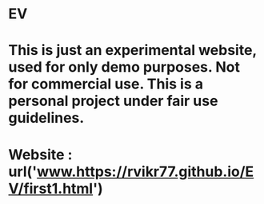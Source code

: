 # EV
# This is just an experimental website, used for only demo purposes. Not for commercial use. This is a personal project under fair use guidelines.
# Website : url('www.https://rvikr77.github.io/EV/first1.html')
